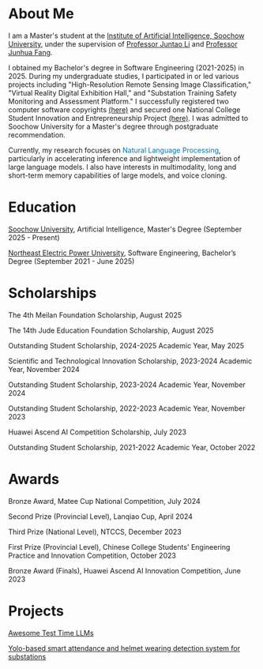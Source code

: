 # About Me

I am a Master's student at the [Institute of Artificial Intelligence, Soochow University](https://iai.suda.edu.cn/), under the supervision of [Professor Juntao Li](https://lijuntaopku.github.io/) and [Professor Junhua Fang](https://web.suda.edu.cn/jhfang/).

I obtained my Bachelor's degree in Software Engineering (2021-2025) in 2025. During my undergraduate studies, I participated in or led various projects including "High-Resolution Remote Sensing Image Classification," "Virtual Reality Digital Exhibition Hall," and "Substation Training Safety Monitoring and Assessment Platform." I successfully registered two computer software copyrights [(here)](https://register.ccopyright.com.cn/publicInquiry.html?type=softList&registerNumber=2024SR1003771&keyWord=%E6%9E%97%E6%99%BA%E6%95%8F&publicityType=ALL&registerDateType=ALL) and secured one National College Student Innovation and Entrepreneurship Project [(here)](http://gjcxcy.bjtu.edu.cn/NewLXItemListForStudentDetail.aspx?ItemNo=1331767&year=2024&type=student&IsLXItem=0). I was admitted to Soochow University for a Master's degree through postgraduate recommendation.

Currently, my research focuses on <font color=#0077AA>Natural Language Processing</font>, particularly in accelerating inference and lightweight implementation of large language models. I also have interests in multimodality, long and short-term memory capabilities of large models, and voice cloning.

# Education

[Soochow University](https://eng.suda.edu.cn/), Artificial Intelligence, Master's Degree (September 2025 - Present)

[Northeast Electric Power University](https://en.neepu.edu.cn/), Software Engineering, Bachelor’s Degree (September 2021 - June 2025)

# Scholarships

The 4th Meilan Foundation Scholarship, August 2025

The 14th Jude Education Foundation Scholarship, August 2025

Outstanding Student Scholarship, 2024-2025 Academic Year, May 2025

Scientific and Technological Innovation Scholarship, 2023-2024 Academic Year, November 2024

Outstanding Student Scholarship, 2023-2024 Academic Year, November 2024

Outstanding Student Scholarship, 2022-2023 Academic Year, November 2023

Huawei Ascend AI Competition Scholarship, July 2023

Outstanding Student Scholarship, 2021-2022 Academic Year, October 2022

# Awards

Bronze Award, Matee Cup National Competition, July 2024

Second Prize (Provincial Level), Lanqiao Cup, April 2024

Third Prize (National Level), NTCCS, December 2023

First Prize (Provincial Level), Chinese College Students' Engineering Practice and Innovation Competition, October 2023

Bronze Award (Finals), Huawei Ascend AI Innovation Competition, June 2023

# Projects

[Awesome Test Time LLMs](https://github.com/Dereck0602/Awesome_Test_Time_LLMs)

[Yolo-based smart attendance and helmet wearing detection system for substations](http://gjcxcy.bjtu.edu.cn/NewLXItemListForStudentDetail.aspx?ItemNo=1331767&year=2024&type=student&IsLXItem=0)
